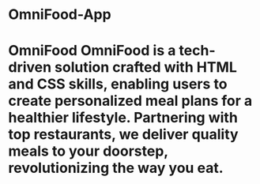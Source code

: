 # OmniFood-App
# OmniFood  OmniFood is a tech-driven solution crafted with HTML and CSS skills, enabling users to create personalized meal plans for a healthier lifestyle. Partnering with top restaurants, we deliver quality meals to your doorstep, revolutionizing the way you eat.
